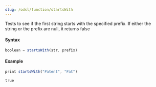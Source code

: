 ```yaml
---
slug: /odsl/function/startsWith
---
```

Tests to see if the first string starts with the specified prefix. If either the string or the prefix are null, it returns false

#### Syntax
```js
boolean = startsWith(str, prefix)
```
#### Example
```js
print startsWith("Patent", "Pat")
```
```
true
```
